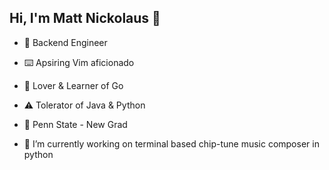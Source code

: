 ## Hi, I'm Matt Nickolaus 👋

- 🤖 Backend Engineer
- ⌨️ Apsiring Vim aficionado
- 💙 Lover & Learner of Go 
- ⚠️ Tolerator of Java & Python
- 🦁 Penn State - New Grad

- 🔭 I’m currently working on terminal based chip-tune music composer in python

<!--
**mattnickolaus/mattnickolaus** is a ✨ _special_ ✨ repository because its `README.md` (this file) appears on your GitHub profile.

Here are some ideas to get you started:

- 🔭 I’m currently working on ...
- 🌱 I’m currently learning ...
- 👯 I’m looking to collaborate on ...
- 🤔 I’m looking for help with ...
- 💬 Ask me about ...
- 📫 How to reach me: ...
- 😄 Pronouns: ...
- ⚡ Fun fact: ...
-->
